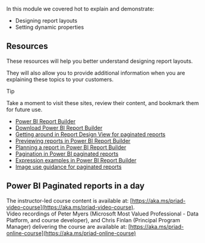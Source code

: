 In this module we covered hot to explain and demonstrate:

- Designing report layouts
- Setting dynamic properties


## Resources
These resources will help you better understand designing report layouts.

They will also allow you to provide additional information when you are explaining these topics to your customers. 

> [!TIP]
> Take a moment to visit these sites, review their content, and bookmark them for future use.

- [Power BI Report Builder](https://docs.microsoft.com/power-bi/report-builder-power-bi)
- [Download Power BI Report Builder](https://aka.ms/pbireportbuilder)
- [Getting around in Report Design View for paginated reports](https://docs.microsoft.com/power-bi/paginated-reports-report-design-view)
- [Previewing reports in Power BI Report Builder](https://docs.microsoft.com/power-bi/report-builder-previewing-reports)
- [Planning a report in Power BI Report Builder](https://docs.microsoft.com/power-bi/report-builder-planning-report)
- [Pagination in Power BI paginated reports](https://docs.microsoft.com/power-bi/paginated-reports-pagination)
- [Expression examples in Power BI Report Builder](https://docs.microsoft.com/power-bi/report-builder-expression-examples)
- [Image use guidance for paginated reports](https://docs.microsoft.com/power-bi/guidance/report-paginated-image)

## Power BI Paginated reports in a day
The instructor-led course content is available at: [https://aka.ms/priad-video-course](https://aka.ms/priad-video-course).  
Video recordings of Peter Myers (Microsoft Most Valued Professional - Data Platform, and course developer), and Chris Finlan (Principal Program Manager) delivering the course are available at: [https://aka.ms/priad-online-course](https://aka.ms/priad-online-course)
